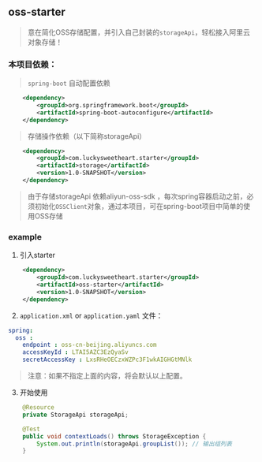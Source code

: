 ## oss-starter

> 意在简化OSS存储配置，并引入自己封装的`storageApi`，轻松接入阿里云对象存储！

### 本项目依赖：

> `spring-boot` 自动配置依赖

```xml
    <dependency>
        <groupId>org.springframework.boot</groupId>
        <artifactId>spring-boot-autoconfigure</artifactId>
    </dependency>
```

> 存储操作依赖（以下简称storageApi）

```xml
    <dependency>
        <groupId>com.luckysweetheart.starter</groupId>
        <artifactId>storage</artifactId>
        <version>1.0-SNAPSHOT</version>
    </dependency>
```

> 由于存储storageApi 依赖aliyun-oss-sdk ，每次spring容器启动之前，必须初始化`OSSClient`对象，通过本项目，可在spring-boot项目中简单的使用OSS存储

### example

1. 引入starter

```xml
    <dependency>
        <groupId>com.luckysweetheart.starter</groupId>
        <artifactId>oss-starter</artifactId>
        <version>1.0-SNAPSHOT</version>
    </dependency>
```

2. `application.xml` or `application.yaml` 文件：

```yml
spring:
  oss :
    endpoint : oss-cn-beijing.aliyuncs.com
    accessKeyId : LTAI5AZC3EzQyaSv
    secretAccessKey : LxsRHeOECzxWZPc3F1wkAIGHGtMNlk
```

> 注意：如果不指定上面的内容，将会默认以上配置。

3. 开始使用

```java
    @Resource
    private StorageApi storageApi;

    @Test
    public void contextLoads() throws StorageException {
        System.out.println(storageApi.groupList()); // 输出组列表
    }
```
